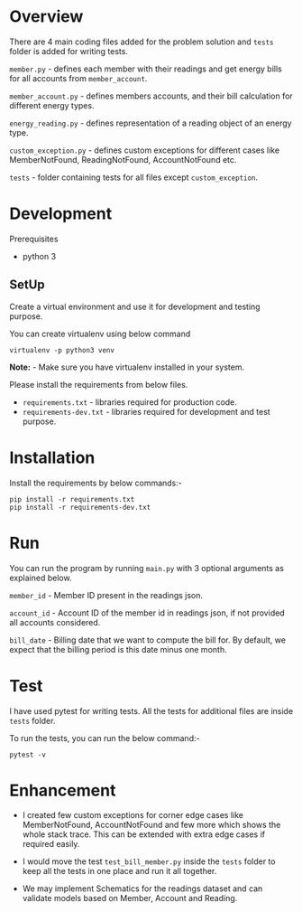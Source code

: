 # Overview
There are 4 main coding files added for the problem solution and `tests` folder is added for writing tests.

`member.py` - defines each member with their readings and get energy bills for all accounts from `member_account`.

`member_account.py` - defines members accounts, and their bill calculation for different energy types.

`energy_reading.py` - defines representation of a reading object of an energy type.

`custom_exception.py` - defines custom exceptions for different cases like MemberNotFound, ReadingNotFound, AccountNotFound etc.

`tests` - folder containing tests for all files except `custom_exception`.

# Development

Prerequisites 
* python 3

## SetUp
Create a virtual environment and use it for development and testing purpose. 

You can create virtualenv using below command 
```
virtualenv -p python3 venv
```
**Note:** - Make sure you have virtualenv installed in your system.

Please install the requirements from below files.
* `requirements.txt` - libraries required for production code.
* `requirements-dev.txt` - libraries required for development and test purpose.

# Installation
Install the requirements by below commands:-
```
pip install -r requirements.txt
pip install -r requirements-dev.txt
```

# Run

You can run the program by running `main.py` with 3 optional arguments as explained below.

`member_id` - Member ID present in the readings json. 

`account_id` - Account ID of the member id in readings json, if not provided all accounts considered.

`bill_date` - Billing date that we want to compute the bill for. By default, we expect that the billing period is this 
date minus one month.

# Test

I have used pytest for writing tests. All the tests for additional files are inside `tests` folder. 

To run the tests, you can run the below command:-

```
pytest -v
```

# Enhancement

- I created few custom exceptions for corner edge cases like MemberNotFound, AccountNotFound and few more which shows the whole stack trace. This can be extended with extra edge cases if required easily.
  
- I would move the test `test_bill_member.py` inside the `tests` folder to keep all the tests in one place and run it all together.

- We may implement Schematics for the readings dataset and can validate models based on Member, Account and Reading.
